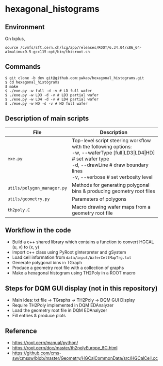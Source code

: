# hexagonal_histograms

## Environment

On lxplus,
```
source /cvmfs/sft.cern.ch/lcg/app/releases/ROOT/6.34.04/x86_64-almalinux9.5-gcc115-opt/bin/thisroot.sh
```

## Commands
```
$ git clone -b dev git@github.com:ywkao/hexagonal_histograms.git
$ cd hexagonal_histograms
$ make
$ ./exe.py -w full -d -v # LD full wafer
$ ./exe.py -w LD3 -d -v # LD3 partial wafer
$ ./exe.py -w LD4 -d -v # LD4 partial wafer
$ ./exe.py -w HD -d -v # HD full wafer
```

## Description of main scripts
| File                         | Description                                                           |
| ---------------------------- | --------------------------------------------------------------------- |
| `exe.py`                     | Top-level script steering workflow with the following options:<br> -w, --waferType [full\|LD3\|LD4\|HD] # set wafer type<br> -d, --drawLine # draw boundary lines<br> -v, --verbose # set verbosity level |
| `utils/polygon_manager.py`   | Methods for generating polygonal bins & producing geometry root files |
| `utils/geometry.py`          | Parameters of polygons                                                |
| `th2poly.C`                  | Macro drawing wafer maps from a geometry root file                    |

## Workflow in the code
- Build a c++ shared library which contains a function to convert HGCAL (u, v) to (x, y)
- Import c++ class using PyRoot gInterpreter and gSystem
- Load cell information from `data/input/WaferCellMapTrg.txt`
- Generate polygonal bins in TGraph
- Produce a geometry root file with a collection of graphs
- Make a hexagonal histogram using TH2Poly in a ROOT macro

## Steps for DQM GUI display (not in this repository)
- Main idea: txt file -> TGraphs -> TH2Poly -> DQM GUI Display
- Require TH2Poly implemented in DQM EDAnalyzer
- Load the geometry root file in DQM EDAnalyzer
- Fill entries & produce plots

## Reference
- https://root.cern/manual/python/
- https://root.cern/doc/master/th2polyEurope_8C.html
- https://github.com/cms-sw/cmssw/blob/master/Geometry/HGCalCommonData/src/HGCalCell.cc
